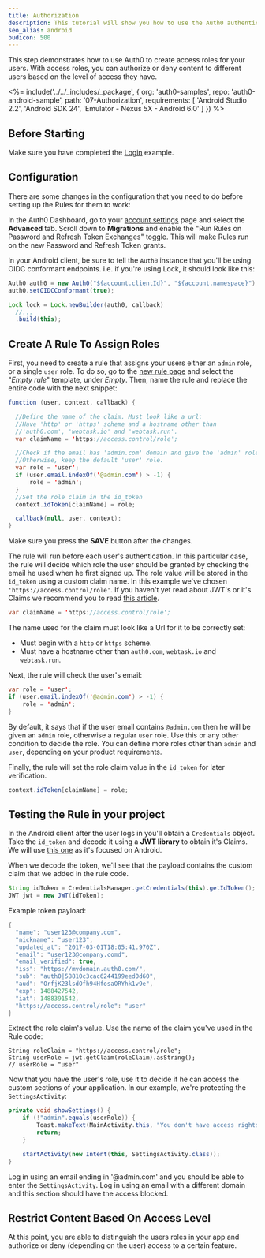 ```yaml
---
title: Authorization
description: This tutorial will show you how to use the Auth0 authentication API in your Android project to create a custom login screen.
seo_alias: android
budicon: 500
---
```


This step demonstrates how to use Auth0 to create access roles for your users. With access roles, you can authorize or deny content to different users based on the level of access they have.

<%= include('../../_includes/_package', {
  org: 'auth0-samples',
  repo: 'auth0-android-sample',
  path: '07-Authorization',
  requirements: [
    'Android Studio 2.2',
    'Android SDK 24',
    'Emulator - Nexus 5X - Android 6.0'
  ]
}) %>

## Before Starting

Make sure you have completed the [Login](01-login) example.

## Configuration

There are some changes in the configuration that you need to do before setting up the Rules for them to work:

In the Auth0 Dashboard, go to your [account settings](https://manage.auth0.com/#/account) page and select the **Advanced** tab. Scroll down to **Migrations** and enable the "Run Rules on Password and Refresh Token Exchanges" toggle. This will make Rules run on the new Password and Refresh Token grants.

In your Android client, be sure to tell the `Auth0` instance that you'll be using OIDC conformant endpoints. i.e. if you're using Lock, it should look like this:

```java
Auth0 auth0 = new Auth0("${account.clientId}", "${account.namespace}");
auth0.setOIDCConformant(true);

Lock lock = Lock.newBuilder(auth0, callback)
  //...
  .build(this);
```


## Create A Rule To Assign Roles

First, you need to create a rule that assigns your users either an `admin` role, or a single `user` role. To do so, go to the [new rule page](${manage_url}/#/rules/new) and select the "*Empty rule*" template, under *Empty*. Then, name the rule and replace the entire code with the next snippet:

```java
function (user, context, callback) {

  //Define the name of the claim. Must look like a url:
  //Have 'http' or 'https' scheme and a hostname other than
  //'auth0.com', 'webtask.io' and 'webtask.run'.
  var claimName = 'https://access.control/role';

  //Check if the email has 'admin.com' domain and give the 'admin' role.
  //Otherwise, keep the default 'user' role.
  var role = 'user';
  if (user.email.indexOf('@admin.com') > -1) {
      role = 'admin';
  }
  //Set the role claim in the id_token
  context.idToken[claimName] = role;

  callback(null, user, context);
}
```

Make sure you press the **SAVE** button after the changes.

The rule will run before each user's authentication. In this particular case, the rule will decide which role the user should be granted by checking the email he used when he first signed up. The role value will be stored in the `id_token` using a custom claim name. In this example we've chosen `'https://access.control/role'`. If you haven't yet read about JWT's or it's Claims we recommend you to read [this article](https://auth0.com/docs/jwt).

```java
var claimName = 'https://access.control/role';
```

The name used for the claim must look like a Url for it to be correctly set:
- Must begin with a `http` or `https` scheme.
- Must have a hostname other than `auth0.com`, `webtask.io` and `webtask.run`.


Next, the rule will check the user's email:

```java
var role = 'user';
if (user.email.indexOf('@admin.com') > -1) {
    role = 'admin';
}
```

By default, it says that if the user email contains `@admin.com` then he will be given an `admin` role, otherwise a regular `user` role. Use this or any other condition to decide the role. You can define more roles other than `admin` and `user`, depending on your product requirements.

Finally, the rule will set the role claim value in the `id_token` for later verification.

```java
context.idToken[claimName] = role;
```


## Testing the Rule in your project

In the Android client after the user logs in you'll obtain a `Credentials` object. Take the `id_token` and decode it using a **JWT library** to obtain it's Claims. We will use [this one](https://github.com/auth0/JWTDecode.Android) as it's focused on Android.

When we decode the token, we'll see that the payload contains the custom claim that we added in the rule code.

```java
String idToken = CredentialsManager.getCredentials(this).getIdToken();
JWT jwt = new JWT(idToken);
```

Example token payload:

```java
{
  "name": "user123@company.com",
  "nickname": "user123",
  "updated_at": "2017-03-01T18:05:41.970Z",
  "email": "user123@company.comd",
  "email_verified": true,
  "iss": "https://mydomain.auth0.com/",
  "sub": "auth0|58810c3cac6244199eed0d60",
  "aud": "OrfjK23lsdOfh94HfosaORYhk1v9e",
  "exp": 1488427542,
  "iat": 1488391542,
  "https://access.control/role": "user"
}
```

Extract the role claim's value. Use the name of the claim you've used in the Rule code:

```
String roleClaim = "https://access.control/role";
String userRole = jwt.getClaim(roleClaim).asString();
// userRole = "user"
```


Now that you have the user's role, use it to decide if he can access the custom sections of your application. In our example, we're protecting the `SettingsActivity`:

```java
private void showSettings() {
    if (!"admin".equals(userRole)) {
        Toast.makeText(MainActivity.this, "You don't have access rights to visit this page", Toast.LENGTH_SHORT).show();
        return;
    }

    startActivity(new Intent(this, SettingsActivity.class));
}
```

Log in using an email ending in '@admin.com' and you should be able to enter the `SettingsActivity`. Log in using an email with a different domain and this section should have the access blocked.


## Restrict Content Based On Access Level

At this point, you are able to distinguish the users roles in your app and authorize or deny (depending on the user) access to a certain feature.
